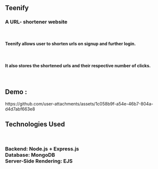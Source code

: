 <h2>Teenify</h2>
<h3>A URL- shortener website</h3>
<br>
<h4>Teenify allows user to shorten urls on signup and further login.</h4> <br>
<h4>It also stores the shortened urls and their respective number of clicks.</h4>
<br>
<h2>Demo :</h2>
https://github.com/user-attachments/assets/1c058b9f-a54e-46b7-804a-d4d7abf663e8
<br>
<h2>Technologies Used</h2>
<br>
<h3>Backend: Node.js + Express.js <br>
Database: MongoDB <br>
Server-Side Rendering: EJS</h3>
